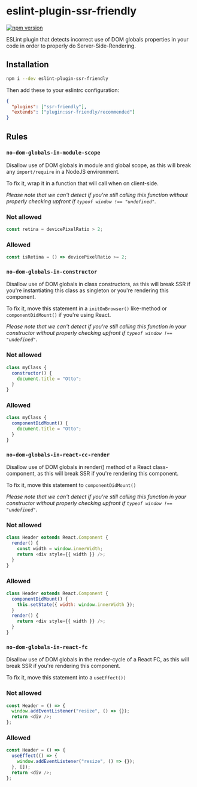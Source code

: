 # eslint-plugin-ssr-friendly

[![npm version](https://badge.fury.io/js/eslint-plugin-ssr-friendly.svg)](https://badge.fury.io/js/eslint-plugin-ssr-friendly)

ESLint plugin that detects incorrect use of DOM globals properties in your code in
order to properly do Server-Side-Rendering.

## Installation

```bash
npm i --dev eslint-plugin-ssr-friendly
```

Then add these to your eslintrc configuration:

```json
{
  "plugins": ["ssr-friendly"],
  "extends": ["plugin:ssr-friendly/recommended"]
}
```

## Rules

### `no-dom-globals-in-module-scope`

Disallow use of DOM globals in module and global scope,
as this will break any `import/require` in a NodeJS environment.

To fix it, wrap it in a function that will call when on client-side.

_Please note that we can't detect if you're still calling this function without
properly checking upfront if `typeof window !== "undefined"`._

### Not allowed

```js
const retina = devicePixelRatio > 2;
```

### Allowed

```js
const isRetina = () => devicePixelRatio >= 2;
```

### `no-dom-globals-in-constructor`

Disallow use of DOM globals in class constructors,
as this will break SSR if you're instantiating this class as singleton or you're rendering this component.

To fix it, move this statement in a `initOnBrowser()` like-method or `componentDidMount()` if you're using React.

_Please note that we can't detect if you're still calling this function in your constructor without
properly checking upfront if `typeof window !== "undefined"`._

### Not allowed

```js
class myClass {
  constructor() {
    document.title = "Otto";
  }
}
```

### Allowed

```js
class myClass {
  componentDidMount() {
    document.title = "Otto";
  }
}
```

### `no-dom-globals-in-react-cc-render`

Disallow use of DOM globals in render() method of a React class-component,
as this will break SSR if you're rendering this component.

To fix it, move this statement to `componentDidMount()`

_Please note that we can't detect if you're still calling this function in your constructor without
properly checking upfront if `typeof window !== "undefined"`._

### Not allowed

```js
class Header extends React.Component {
  render() {
    const width = window.innerWidth;
    return <div style={{ width }} />;
  }
}
```

### Allowed

```js
class Header extends React.Component {
  componentDidMount() {
    this.setState({ width: window.innerWidth });
  }
  render() {
    return <div style={{ width }} />;
  }
}
```

### `no-dom-globals-in-react-fc`

Disallow use of DOM globals in the render-cycle of a React FC,
as this will break SSR if you're rendering this component.

To fix it, move this statement into a `useEffect())`

### Not allowed

```js
const Header = () => {
  window.addEventListener("resize", () => {});
  return <div />;
};
```

### Allowed

```js
const Header = () => {
  useEffect(() => {
    window.addEventListener("resize", () => {});
  }, []);
  return <div />;
};
```

